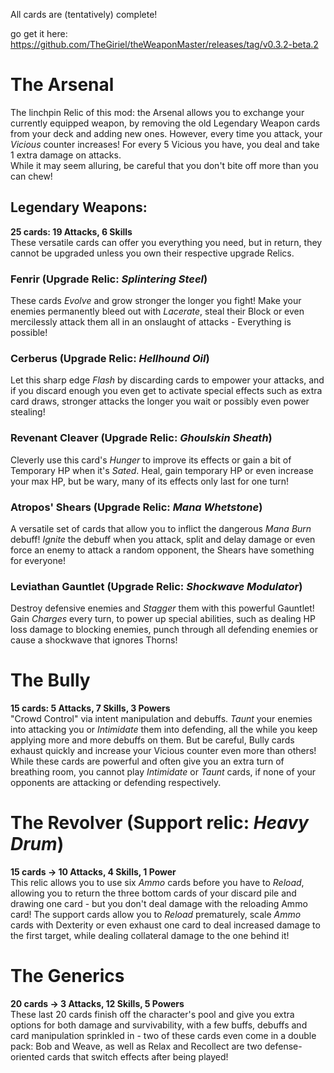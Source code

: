 All cards are (tentatively) complete!  

go get it here: https://github.com/TheGiriel/theWeaponMaster/releases/tag/v0.3.2-beta.2

# The Arsenal
The linchpin Relic of this mod: the Arsenal allows you to exchange your currently equipped weapon, by removing the old Legendary Weapon cards from your deck and adding new ones. However, every time you attack, your _Vicious_ counter increases! For every 5 Vicious you have, you deal and take 1 extra damage on attacks.  
While it may seem alluring, be careful that you don't bite off more than you can chew!
## Legendary Weapons:  
__25 cards: 19 Attacks, 6 Skills__  
These versatile cards can offer you everything you need, but in return, they cannot be upgraded unless you own their respective upgrade Relics.  
### Fenrir (Upgrade Relic: _Splintering Steel_)  
These cards _Evolve_ and grow stronger the longer you fight! Make your enemies permanently bleed out with _Lacerate_, steal their Block or even mercilessly attack them all in an onslaught of attacks - Everything is possible!  
### Cerberus (Upgrade Relic: _Hellhound Oil_)  
Let this sharp edge _Flash_ by discarding cards to empower your attacks, and if you discard enough you even get to activate special effects such as extra card draws, stronger attacks the longer you wait or possibly even power stealing!  
### Revenant Cleaver (Upgrade Relic: _Ghoulskin Sheath_)  
Cleverly use this card's _Hunger_ to improve its effects or gain a bit of Temporary HP when it's _Sated_. Heal, gain temporary HP or even increase your max HP, but be wary, many of its effects only last for one turn!  
### Atropos' Shears (Upgrade Relic: _Mana Whetstone_)  
A versatile set of cards that allow you to inflict the dangerous _Mana Burn_ debuff! _Ignite_ the debuff when you attack, split and delay damage or even force an enemy to attack a random opponent, the Shears have something for everyone!  
### Leviathan Gauntlet (Upgrade Relic: _Shockwave Modulator_)  
Destroy defensive enemies and _Stagger_ them with this powerful Gauntlet! Gain _Charges_ every turn, to power up special abilities, such as dealing HP loss damage to blocking enemies, punch through all defending enemies or cause a shockwave that ignores Thorns!  
  
# The Bully   
__15 cards: 5 Attacks, 7 Skills, 3 Powers__  
"Crowd Control" via intent manipulation and debuffs. _Taunt_ your enemies into attacking you or _Intimidate_ them into defending, all the while you keep applying more and more debuffs on them. But be careful, Bully cards exhaust quickly and increase your Vicious counter even more than others!  
While these cards are powerful and often give you an extra turn of breathing room, you cannot play _Intimidate_ or _Taunt_ cards, if none of your opponents are attacking or defending respectively.

# The Revolver (Support relic: _Heavy Drum_)  
__15 cards -> 10 Attacks, 4 Skills, 1 Power__   
This relic allows you to use six _Ammo_ cards before you have to _Reload_, allowing you to return the three bottom cards of your discard pile and drawing one card - but you don't deal damage with the reloading Ammo card!
The support cards allow you to _Reload_ prematurely, scale _Ammo_ cards with Dexterity or even exhaust one card to deal increased damage to the first target, while dealing collateral damage to the one behind it!  

# The Generics  
__20 cards -> 3 Attacks, 12 Skills, 5 Powers__  
These last 20 cards finish off the character's pool and give you extra options for both damage and survivability, with a few buffs, debuffs and card manipulation sprinkled in - two of these cards even come in a double pack: Bob and Weave, as well as Relax and Recollect are two defense-oriented cards that switch effects after being played!

